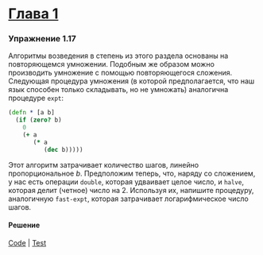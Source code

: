 # [Глава 1](./index.md#Глава-1-Построение-абстракций-с-помощью-процедур)

### Упражнение 1.17
Алгоритмы возведения в степень из этого раздела основаны на повторяющемся умножении. Подобным же образом можно производить умножение с помощью повторяющегося сложения. Следующая процедура умножения (в которой предполагается, что наш язык способен только складывать, но не умножать) аналогична процедуре `expt`:

```clojure
(defn * [a b]
  (if (zero? b)
    0
    (+ a
       (* a
          (dec b)))))
```

Этот алгоритм затрачивает количество шагов, линейно пропорциональное _b_. Предположим теперь, что, наряду со сложением, у нас есть операции `double`, которая удваивает целое число, и `halve`, которая делит (четное) число на 2. Используя их, напишите процедуру, аналогичную `fast-expt`, которая затрачивает логарифмическое число шагов.

#### Решение
[Code](../src/sicp/chapter01/1_17.clj) | [Test](../test/sicp/chapter01/1_17_test.clj)
